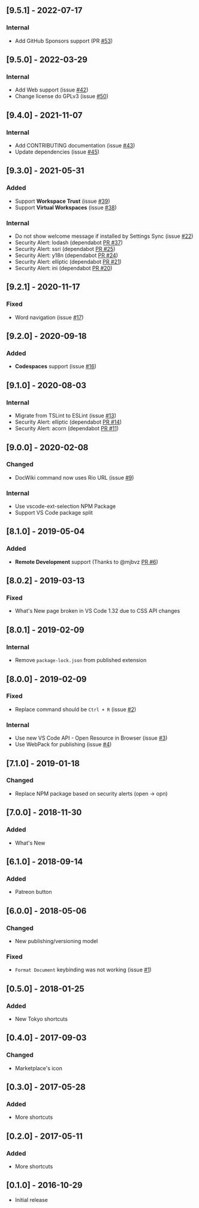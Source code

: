 ## [9.5.1] - 2022-07-17
### Internal
* Add GitHub Sponsors support (PR [#53](https://github.com/alefragnani/vscode-delphi-keybindings/pull/53))

## [9.5.0] - 2022-03-29
### Internal
* Add Web support (issue [#42](https://github.com/alefragnani/vscode-delphi-keybindings/issues/42))
* Change license do GPLv3 (issue [#50](https://github.com/alefragnani/vscode-delphi-keybindings/issues/50))

## [9.4.0] - 2021-11-07
### Internal
* Add CONTRIBUTING documentation (issue [#43](https://github.com/alefragnani/vscode-delphi-keybindings/issues/43))
* Update dependencies (issue [#45](https://github.com/alefragnani/vscode-delphi-keybindings/issues/45))

## [9.3.0] - 2021-05-31
### Added
- Support **Workspace Trust** (issue [#39](https://github.com/alefragnani/vscode-delphi-keybindings/issues/39))
- Support **Virtual Workspaces** (issue [#38](https://github.com/alefragnani/vscode-delphi-keybindings/issues/38))

### Internal
- Do not show welcome message if installed by Settings Sync (issue [#22](https://github.com/alefragnani/vscode-delphi-keybindings/issues/22))
- Security Alert: lodash (dependabot [PR #37](https://github.com/alefragnani/vscode-delphi-keybindings/pull/37))
- Security Alert: ssri (dependabot [PR #25](https://github.com/alefragnani/vscode-delphi-keybindings/pull/25))
- Security Alert: y18n (dependabot [PR #24](https://github.com/alefragnani/vscode-delphi-keybindings/pull/24))
- Security Alert: elliptic (dependabot [PR #21](https://github.com/alefragnani/vscode-delphi-keybindings/pull/21))
- Security Alert: ini (dependabot [PR #20](https://github.com/alefragnani/vscode-delphi-keybindings/pull/20))

## [9.2.1] - 2020-11-17
### Fixed
- Word navigation (issue [#17](https://github.com/alefragnani/vscode-delphi-keybindings/issues/17))

## [9.2.0] - 2020-09-18
### Added
- **Codespaces** support (issue [#16](https://github.com/alefragnani/vscode-delphi-keybindings/issues/16))

## [9.1.0] - 2020-08-03
### Internal
- Migrate from TSLint to ESLint (issue [#13](https://github.com/alefragnani/vscode-delphi-keybindings/issues/13))
- Security Alert: elliptic (dependabot [PR #14](https://github.com/alefragnani/vscode-delphi-keybindings/pull/14))
- Security Alert: acorn (dependabot [PR #11](https://github.com/alefragnani/vscode-delphi-keybindings/pull/11))

## [9.0.0] - 2020-02-08
### Changed
- DocWiki command now uses Rio URL (issue [#9](https://github.com/alefragnani/vscode-delphi-keybindings/issues/9))

### Internal
- Use vscode-ext-selection NPM Package
- Support VS Code package split

## [8.1.0] - 2019-05-04
### Added
- **Remote Development** support (Thanks to @mjbvz [PR #6](https://github.com/alefragnani/vscode-delphi-keybindings/pull/6))

## [8.0.2] - 2019-03-13
### Fixed
- What's New page broken in VS Code 1.32 due to CSS API changes

## [8.0.1] - 2019-02-09
### Internal
* Remove `package-lock.json` from published extension

## [8.0.0] - 2019-02-09
### Fixed
* Replace command should be `Ctrl + R` (issue [#2](https://github.com/alefragnani/vscode-delphi-keybindings/issues/2))

### Internal
* Use new VS Code API - Open Resource in Browser (issue [#3](https://github.com/alefragnani/vscode-delphi-keybindings/issues/3))
* Use WebPack for publishing (issue [#4](https://github.com/alefragnani/vscode-delphi-keybindings/issues/4))

## [7.1.0] - 2019-01-18
### Changed
* Replace NPM package based on security alerts (open -> opn)

## [7.0.0] - 2018-11-30
### Added
* What's New

## [6.1.0] - 2018-09-14
### Added
* Patreon button

## [6.0.0] - 2018-05-06
### Changed
* New publishing/versioning model

### Fixed
* `Format Document` keybinding was not working (issue [#1](https://github.com/alefragnani/vscode-delphi-keybindings/issues/1))

## [0.5.0] - 2018-01-25
### Added
* New Tokyo shortcuts

## [0.4.0] - 2017-09-03
### Changed
* Marketplace's icon

## [0.3.0] - 2017-05-28
### Added
* More shortcuts

## [0.2.0] - 2017-05-11
### Added
* More shortcuts

## [0.1.0] - 2016-10-29

* Initial release